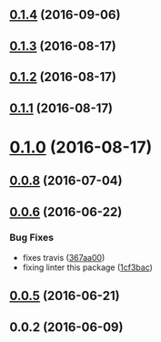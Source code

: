<a name="0.1.4"></a>
## [0.1.4](https://github.com/coveo/pretty-javascript/compare/v0.1.3...v0.1.4) (2016-09-06)



<a name="0.1.3"></a>
## [0.1.3](https://github.com/coveo/pretty-javascript/compare/v0.1.2...v0.1.3) (2016-08-17)



<a name="0.1.2"></a>
## [0.1.2](https://github.com/coveo/pretty-javascript/compare/v0.1.1...v0.1.2) (2016-08-17)



<a name="0.1.1"></a>
## [0.1.1](https://github.com/coveo/pretty-javascript/compare/v0.1.0...v0.1.1) (2016-08-17)



<a name="0.1.0"></a>
# [0.1.0](https://github.com/coveo/pretty-javascript/compare/v0.0.8...v0.1.0) (2016-08-17)



<a name="0.0.8"></a>
## [0.0.8](https://github.com/coveo/pretty-javascript/compare/v0.0.7...v0.0.8) (2016-07-04)



<a name="0.0.6"></a>
## [0.0.6](https://github.com/coveo/pretty-javascript/compare/v0.0.5...v0.0.6) (2016-06-22)


### Bug Fixes

* fixes travis ([367aa00](https://github.com/coveo/pretty-javascript/commit/367aa00))
* fixing linter this package ([1cf3bac](https://github.com/coveo/pretty-javascript/commit/1cf3bac))



<a name="0.0.5"></a>
## [0.0.5](https://github.com/coveo/pretty-javascript/compare/v0.0.4...v0.0.5) (2016-06-21)



<a name="0.0.2"></a>
## 0.0.2 (2016-06-09)



